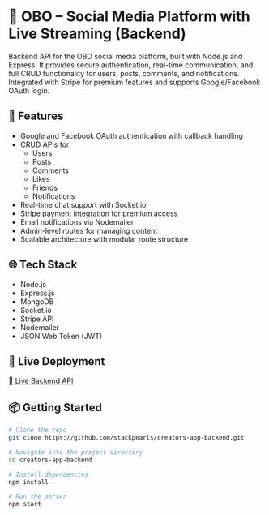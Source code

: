 # 🔷 OBO – Social Media Platform with Live Streaming (Backend)

Backend API for the OBO social media platform, built with Node.js and Express. It provides secure authentication, real-time communication, and full CRUD functionality for users, posts, comments, and notifications. Integrated with Stripe for premium features and supports Google/Facebook OAuth login.

## 🚀 Features

- Google and Facebook OAuth authentication with callback handling
- CRUD APIs for:
  - Users
  - Posts
  - Comments
  - Likes
  - Friends
  - Notifications
- Real-time chat support with Socket.io
- Stripe payment integration for premium access
- Email notifications via Nodemailer
- Admin-level routes for managing content
- Scalable architecture with modular route structure

## 🌐 Tech Stack

- Node.js
- Express.js
- MongoDB
- Socket.io
- Stripe API
- Nodemailer
- JSON Web Token (JWT)

## 📍 Live Deployment

[🔗 Live Backend API](https://api.obo.adlerpalast.de)

## 📦 Getting Started

```bash
# Clone the repo
git clone https://github.com/stackpearls/creators-app-backend.git

# Navigate into the project directory
cd creators-app-backend

# Install dependencies
npm install

# Run the server
npm start
